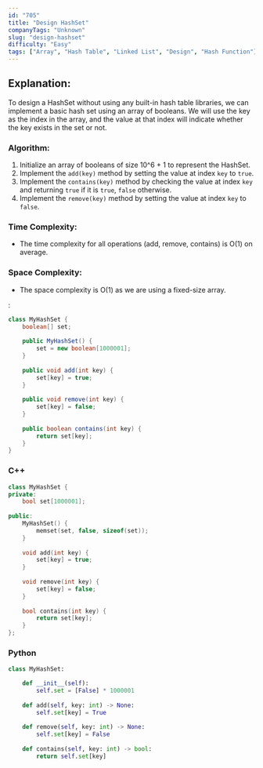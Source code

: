 ```yaml
---
id: "705"
title: "Design HashSet"
companyTags: "Unknown"
slug: "design-hashset"
difficulty: "Easy"
tags: ["Array", "Hash Table", "Linked List", "Design", "Hash Function"]
---
```


## Explanation:
To design a HashSet without using any built-in hash table libraries, we can implement a basic hash set using an array of booleans. We will use the key as the index in the array, and the value at that index will indicate whether the key exists in the set or not.

### Algorithm:
1. Initialize an array of booleans of size 10^6 + 1 to represent the HashSet.
2. Implement the `add(key)` method by setting the value at index `key` to `true`.
3. Implement the `contains(key)` method by checking the value at index `key` and returning `true` if it is `true`, `false` otherwise.
4. Implement the `remove(key)` method by setting the value at index `key` to `false`.

### Time Complexity:
- The time complexity for all operations (add, remove, contains) is O(1) on average.

### Space Complexity:
- The space complexity is O(1) as we are using a fixed-size array.

:

```java
class MyHashSet {
    boolean[] set;
    
    public MyHashSet() {
        set = new boolean[1000001];
    }
    
    public void add(int key) {
        set[key] = true;
    }
    
    public void remove(int key) {
        set[key] = false;
    }
    
    public boolean contains(int key) {
        return set[key];
    }
}
```

### C++
```cpp
class MyHashSet {
private:
    bool set[1000001];
    
public:
    MyHashSet() {
        memset(set, false, sizeof(set));
    }
    
    void add(int key) {
        set[key] = true;
    }
    
    void remove(int key) {
        set[key] = false;
    }
    
    bool contains(int key) {
        return set[key];
    }
};
```

### Python
```python
class MyHashSet:

    def __init__(self):
        self.set = [False] * 1000001
    
    def add(self, key: int) -> None:
        self.set[key] = True
        
    def remove(self, key: int) -> None:
        self.set[key] = False
        
    def contains(self, key: int) -> bool:
        return self.set[key]
```